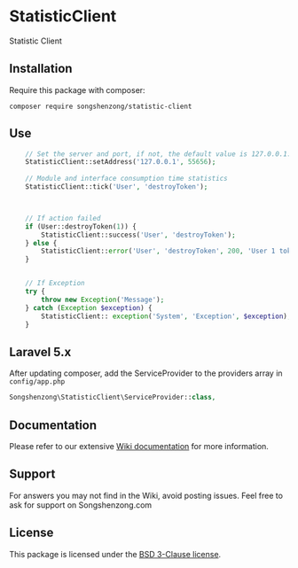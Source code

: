 # StatisticClient

Statistic Client

## Installation

Require this package with composer:

```shell
composer require songshenzong/statistic-client
```


## Use
```php
    // Set the server and port, if not, the default value is 127.0.0.1:55656
    StatisticClient::setAddress('127.0.0.1', 55656);
    
    // Module and interface consumption time statistics
    StatisticClient::tick('User', 'destroyToken');



    // If action failed
    if (User::destroyToken(1)) {
        StatisticClient::success('User', 'destroyToken');
    } else {
        StatisticClient::error('User', 'destroyToken', 200, 'User 1 token failed to destroy');
    }


    // If Exception
    try {
        throw new Exception('Message');
    } catch (Exception $exception) {
        StatisticClient:: exception('System', 'Exception', $exception);
    }
```



## Laravel 5.x
After updating composer, add the ServiceProvider to the providers array in `config/app.php`

```php
Songshenzong\StatisticClient\ServiceProvider::class,
```


## Documentation

Please refer to our extensive [Wiki documentation](https://github.com/songshenzong/statistic-client/wiki) for more information.


## Support

For answers you may not find in the Wiki, avoid posting issues. Feel free to ask for support on Songshenzong.com


## License

This package is licensed under the [BSD 3-Clause license](http://opensource.org/licenses/BSD-3-Clause).
